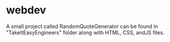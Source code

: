 # webdev
A small project called RandomQuoteGenerator can be found in "TakeItEasyEngineers" folder along with HTML, CSS, andJS files.
